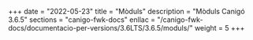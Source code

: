 +++
date        = "2022-05-23"
title       = "Mòduls"
description = "Mòduls Canigó 3.6.5"
sections    = "canigo-fwk-docs"
enllac		= "/canigo-fwk-docs/documentacio-per-versions/3.6LTS/3.6.5/moduls/"
weight      = 5
+++
